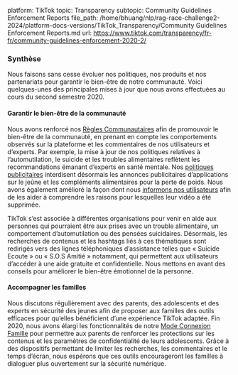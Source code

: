 platform: TikTok
topic: Transparency
subtopic: Community Guidelines Enforcement Reports
file_path: /home/bhuang/nlp/rag-race-challenge2-2024/platform-docs-versions/TikTok_Transparency/Community Guidelines Enforcement Reports.md
url: https://www.tiktok.com/transparency/fr-fr/community-guidelines-enforcement-2020-2/


### Synthèse

Nous faisons sans cesse évoluer nos politiques, nos produits et nos partenariats pour garantir le bien-être de notre communauté. Voici quelques-unes des principales mises à jour que nous avons effectuées au cours du second semestre 2020.

#### Garantir le bien-être de la communauté

Nous avons renforcé nos [Règles C](https://www.tiktok.com/community-guidelines?lang=en)[ommunautaires](https://www.tiktok.com/community-guidelines?lang=fr) afin de promouvoir le bien-être de la communauté, en prenant en compte les comportements observés sur la plateforme et les commentaires de nos utilisateurs et d’experts. Par exemple, la mise à jour de nos politiques relatives à l’automutilation, le suicide et les troubles alimentaires reflètent les recommandations émanant d’experts en santé mentale. Nos [politiques publicitaires](https://newsroom.tiktok.com/en-us/coming-together-to-support-body-positivity-on-tiktok) interdisent désormais les annonces publicitaires d’applications sur le jeûne et les compléments alimentaires pour la perte de poids. Nous avons également amélioré la façon dont nous [informons nos utilisateurs](https://newsroom.tiktok.com/en-us/adding-clarity-to-content-removals) afin de les aider à comprendre les raisons pour lesquelles leur vidéo a été supprimée.

TikTok s’est associée à différentes organisations pour venir en aide aux personnes qui pourraient être aux prises avec un trouble alimentaire, un comportement d’automutilation ou des pensées suicidaires. Désormais, les recherches de contenus et les hashtags liés à ces thématiques sont redirigés vers des lignes téléphoniques d’assistance telles que « Suicide Ecoute » ou « S.O.S Amitié » notamment, qui permettent aux utilisateurs d’accéder à une aide gratuite et confidentielle. Nous mettons en avant des conseils pour améliorer le bien-être émotionnel de la personne.

#### Accompagner les familles

Nous discutons régulièrement avec des parents, des adolescents et des experts en sécurité des jeunes afin de proposer aux familles des outils efficaces pour qu’elles bénéficient d’une expérience TikTok adaptée. Fin 2020, nous avons élargi les fonctionnalités de notre [Mode Connexion Famille](https://newsroom.tiktok.com/fr-fr/connexion-famille-mise-a-jour) pour permettre aux parents de renforcer les protections sur les contenus et les paramètres de confidentialité de leurs adolescents. Grâce à des dispositifs permettant de limiter les recherches, les commentaires et le temps d’écran, nous espérons que ces outils encourageront les familles à dialoguer plus ouvertement sur la sécurité numérique.
